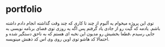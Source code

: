 # portfolio
توی این پروژه میخوام یه آلبوم از چند تا کاری که چند وقت گذاشته انجام دادم داشته باشم.
یادمه که گیت رو از جادی یاد گرفتم پس اگه یه روزی توی فضای برنامه نویسی
به جایی رسیدم ،قطعا بخشیش رو مدیون این نخبه ای هستم که به ناحق دستگیر شده و احتمالا کد هاشو
توی اوین روی وی اس کد ذهنش مینویسه.
